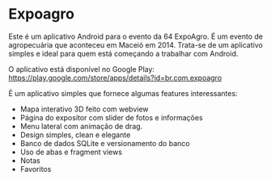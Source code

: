 # Expoagro
Este é um aplicativo Android para o evento da 64 ExpoAgro. É um evento de agropecuária que aconteceu em Maceió em 2014. 
Trata-se de um aplicativo simples e ideal para quem está começando a trabalhar com Android.

O aplicativo está disponível no Google Play: https://play.google.com/store/apps/details?id=br.com.expoagro

É um aplicativo simples que fornece algumas features interessantes:
- Mapa interativo 3D feito com webview
- Página do expositor com slider de fotos e informações
- Menu lateral com animação de drag.
- Design simples, clean e elegante
- Banco de dados SQLite e versionamento do banco
- Uso de abas e fragment views
- Notas 
- Favoritos
